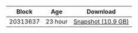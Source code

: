 |     Block   |     Age     |   Download  |
| ----------- | ----------- | ----------- |
|   20313637   |  23 hour | [Snapshot (10.9 GB)](https://s3.eu-central-1.amazonaws.com/w3coins.io/snapshots/band-mainnet/band_snapsot_latest.tar.lz4)  |
